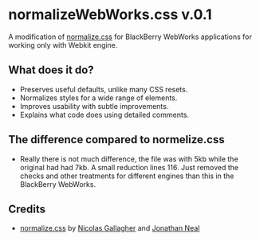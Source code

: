 normalizeWebWorks.css v.0.1
=====================

A modification of [normalize.css](https://github.com/necolas/normalize.css) for BlackBerry WebWorks applications for working only with Webkit engine.

## What does it do?
* Preserves useful defaults, unlike many CSS resets.
* Normalizes styles for a wide range of elements.   
* Improves usability with subtle improvements.
* Explains what code does using detailed comments.

## The difference compared to normelize.css
* Really there is not much difference, the file was with 5kb while the original had had 7kb. A small reduction lines 116. Just removed the checks and other treatments for different engines than this in the BlackBerry WebWorks.

## Credits
* [normalize.css](https://github.com/necolas/normalize.css) by [Nicolas Gallagher](https://github.com/necolas) and [Jonathan Neal](https://github.com/jonathantneal) 